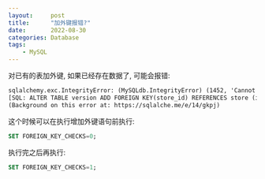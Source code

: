 ```yaml
---
layout:     post
title:      "加外键报错?"
date:       2022-08-30
categories: Database
tags:
    - MySQL
---
```


对已有的表加外键, 如果已经存在数据了, 可能会报错:
```txt
sqlalchemy.exc.IntegrityError: (MySQLdb.IntegrityError) (1452, 'Cannot add or update a child row: a foreign key constraint fails (`verman`.`#sql-332_4c`, CONSTRAINT `#sql-332_4c_ibfk_9` FOREIGN KEY (`store_id`) REFERENCES `store` (`id`))')
[SQL: ALTER TABLE version ADD FOREIGN KEY(store_id) REFERENCES store (id)]
(Background on this error at: https://sqlalche.me/e/14/gkpj)
```

这个时候可以在执行增加外键语句前执行:
```sql
SET FOREIGN_KEY_CHECKS=0;
```
执行完之后再执行:
```sql
SET FOREIGN_KEY_CHECKS=1;
```
